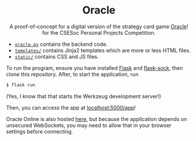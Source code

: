 <div align="center">
	<h1>Oracle</h1>
	<p>
		A proof-of-concept for a digital version of the strategy card game
		<a href="https://oraclecardgame.com/">Oracle</a>! for the CSESoc
		Personal Projects Competition.
	</p>
</div>

- [`oracle.py`](oracle.py) contains the backend code.
- [`templates/`](templates) contains Jinja2 templates which are more or less
  HTML files.
- [`static/`](`static`) contains CSS and JS files.

To run the program, ensure you have
installed [Flask](https://flask.palletsprojects.com/en/2.1.x/installation/)
and [flask-sock](https://flask-sock.readthedocs.io/en/latest/quickstart.html),
then clone this repository.
After, to start the application, run

```sh
$ flask run
```

(Yes, I know that that starts the Werkzeug development server!)

Then, you can access the app at [localhost:5000/app](http://localhost:5000/app)!

Oracle Online is also hosted [here](https://thomasliang.pythonanywhere.com/app),
but because the application depends on unsecured WebSockets, you may need to
allow that in your browser settings before connecting.
